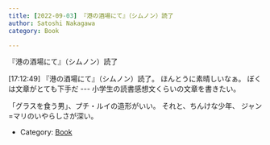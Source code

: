 ```yaml
---
title: [2022-09-03] 『港の酒場にて』（シムノン）読了
author: Satoshi Nakagawa
category: Book

---
```


『港の酒場にて』（シムノン）読了

 [17:12:49] 『港の酒場にて』（シムノン）読了。
ほんとうに素晴しいなぁ。
ぼくは文章がとても下手だ ---
小学生の読書感想文くらいの文章を書きたい。

 「グラスを食う男」、プチ・ルイの造形がいい。
それと、ちんけな少年、
ジャン=マリのいやらしさが深い。

- Category: [Book](https://merapano.github.io/categories.html#Book)

